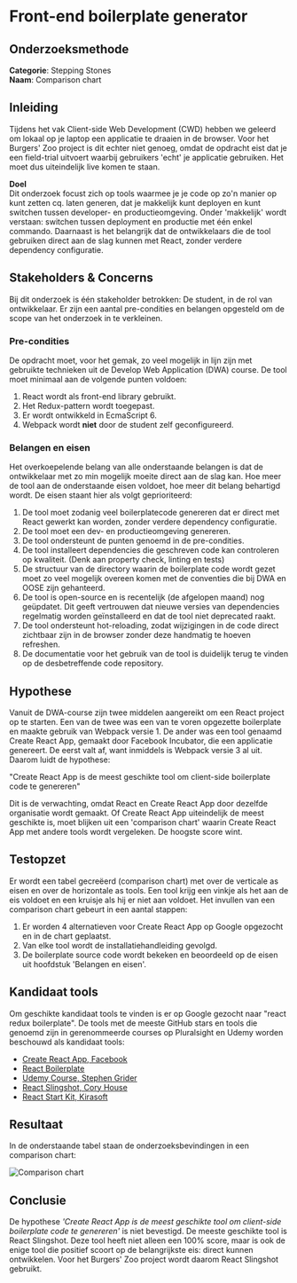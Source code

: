 # Front-end boilerplate generator

## Onderzoeksmethode

**Categorie**: Stepping Stones <br />
**Naam**: Comparison chart

## Inleiding
Tijdens het vak Client-side Web Development (CWD) hebben we geleerd om lokaal op je laptop een applicatie te draaien
in de browser. Voor het Burgers' Zoo project is dit echter niet genoeg, omdat de opdracht eist dat je een field-trial uitvoert waarbij gebruikers 'echt' je applicatie gebruiken. Het moet dus uiteindelijk live komen te staan. 

**Doel**<br />
Dit onderzoek focust zich op tools waarmee je je code op zo'n manier op kunt zetten cq. laten generen, dat je makkelijk kunt
deployen en kunt switchen tussen developer- en productieomgeving. Onder 'makkelijk' wordt verstaan: switchen tussen deployment en productie met één enkel commando. Daarnaast is het belangrijk dat de ontwikkelaars die de tool gebruiken direct aan de slag kunnen met React, zonder verdere dependency configuratie.

## Stakeholders & Concerns
Bij dit onderzoek is één stakeholder betrokken: De student, in de rol van ontwikkelaar.
Er zijn een aantal pre-condities en belangen opgesteld om de scope van het onderzoek in te verkleinen.

### Pre-condities
De opdracht moet, voor het gemak, zo veel mogelijk in lijn zijn met gebruikte technieken uit de Develop Web Application (DWA)
course. De tool moet minimaal aan de volgende punten voldoen:

1. React wordt als front-end library gebruikt.
2. Het Redux-pattern wordt toegepast.
3. Er wordt ontwikkeld in EcmaScript 6.
4. Webpack wordt **niet** door de student zelf geconfigureerd.

### Belangen en eisen
Het overkoepelende belang van alle onderstaande belangen is dat de ontwikkelaar met zo min mogelijk moeite direct aan de slag kan. Hoe meer de tool aan de onderstaande eisen voldoet, hoe meer dit belang behartigd wordt. De eisen staant hier als volgt geprioriteerd:

1. De tool moet zodanig veel boilerplatecode genereren dat er direct met React gewerkt kan worden, zonder verdere dependency
configuratie.
2. De tool moet een dev- en productieomgeving genereren.
3. De tool ondersteunt de punten genoemd in de pre-condities.
4. De tool installeert dependencies die geschreven code kan controleren op kwaliteit. (Denk aan property check, linting en 
tests)
5. De structuur van de directory waarin de boilerplate code wordt gezet moet zo veel mogelijk overeen komen met de conventies
die bij DWA en OOSE zijn gehanteerd.
6. De tool is open-source en is recentelijk (de afgelopen maand) nog geüpdatet. Dit geeft vertrouwen dat nieuwe versies van
dependencies regelmatig worden geïnstalleerd en dat de tool niet deprecated raakt.
7. De tool ondersteunt hot-reloading, zodat wijzigingen in de code direct zichtbaar zijn in de browser zonder deze handmatig
te hoeven refreshen.
8. De documentatie voor het gebruik van de tool is duidelijk terug te vinden op de desbetreffende code repository.


## Hypothese
Vanuit de DWA-course zijn twee middelen aangereikt om een React project op te starten. Een van de twee was een van te voren
opgezette boilerplate en maakte gebruik van Webpack versie 1. De ander was een tool genaamd Create React App, gemaakt door
Facebook Incubator, die een applicatie genereert. De eerst valt af, want inmiddels is Webpack versie 3 al uit. Daarom luidt
de hypothese:

"Create React App is de meest geschikte tool om client-side boilerplate code te genereren"

Dit is de verwachting, omdat React en Create React App door dezelfde organisatie wordt gemaakt. Of Create React App uiteindelijk de meest geschikte is,
moet blijken uit een 'comparison chart' waarin Create React App met andere tools wordt vergeleken. De hoogste score wint.

## Testopzet

Er wordt een tabel gecreëerd (comparison chart) met over de verticale as eisen en over de horizontale as tools. Een tool krijg een vinkje als het aan de eis voldoet en een kruisje als hij er niet aan voldoet. Het invullen van een comparison chart gebeurt in een aantal stappen:

1. Er worden 4 alternatieven voor Create React App op Google opgezocht en in de chart geplaatst.
2. Van elke tool wordt de installatiehandleiding gevolgd.
3. De boilerplate source code wordt bekeken en beoordeeld op de eisen uit hoofdstuk 'Belangen en eisen'.

## Kandidaat tools
Om geschikte kandidaat tools te vinden is er op Google gezocht naar "react redux boilerplate". De tools met de meeste GitHub stars en tools die genoemd zijn in gerenommeerde courses op Pluralsight en Udemy worden beschouwd als kandidaat tools:

- [Create React App, Facebook](https://github.com/facebookincubator/create-react-app)
- [React Boilerplate](https://github.com/react-boilerplate/react-boilerplate)
- [Udemy Course, Stephen Grider](https://github.com/StephenGrider/ReduxSimpleStarter)
- [React Slingshot, Cory House](https://github.com/coryhouse/react-slingshot)
- [React Start Kit, Kirasoft](https://github.com/kriasoft/react-starter-kit)

## Resultaat
In de onderstaande tabel staan de onderzoeksbevindingen in een comparison chart:

![Comparison chart](https://github.com/HANICA-MinorMulti/nj2017-iot-dwa-BurgersZoo1/blob/master/documentatie/onderzoeken/frontend_boilerplate/ComparisonChartBoilerplate.png)

## Conclusie
De hypothese *'Create React App is de meest geschikte tool om client-side boilerplate code te genereren'* is niet bevestigd. De meeste geschikte tool is React Slingshot. Deze tool heeft niet alleen een 100% score, maar is ook de enige tool die positief scoort op de belangrijkste eis: direct kunnen ontwikkelen. Voor het Burgers' Zoo project wordt daarom React Slingshot gebruikt.
